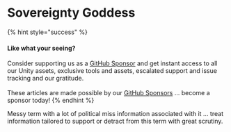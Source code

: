 # Sovereignty Goddess

{% hint style="success" %}
#### Like what your seeing?

Consider supporting us as a [GitHub Sponsor](../../../../where-to-buy/become-a-sponsor.md) and get instant access to all our Unity assets, exclusive tools and assets, escalated support and issue tracking and our gratitude.\
\
These articles are made possible by our [GitHub Sponsors](https://github.com/sponsors/heathen-engineering) ... become a sponsor today!
{% endhint %}

Messy term with a lot of political miss information associated with it ... treat information tailored to support or detract from this term with great scrutiny.
